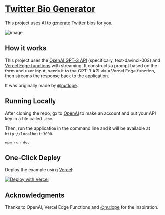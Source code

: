# [Twitter Bio Generator](https://twbio.vercel.app/)

This project uses AI to generate Twitter bios for you.

![image](https://user-images.githubusercontent.com/80656256/213340226-6adeca2a-f6bf-4a28-876f-40a236c25778.png)


## How it works

This project uses the [OpenAI GPT-3 API](https://openai.com/api/) (specifically, text-davinci-003) and [Vercel Edge functions](https://vercel.com/features/edge-functions) with streaming. It constructs a prompt based on the form and user input, sends it to the GPT-3 API via a Vercel Edge function, then streams the response back to the application. 

It was originally made by [@nutlope](https://nutlope.substack.com/).

## Running Locally

After cloning the repo, go to [OpenAI](https://beta.openai.com/account/api-keys) to make an account and put your API key in a file called `.env`.

Then, run the application in the command line and it will be available at `http://localhost:3000`.

```bash
npm run dev
```

## One-Click Deploy

Deploy the example using [Vercel](https://vercel.com?utm_source=github&utm_medium=readme&utm_campaign=vercel-examples):

[![Deploy with Vercel](https://vercel.com/button)](https://vercel.com/new/clone?repository-url=https://github.dev/antonydis/twitter-bio-generator&env=OPENAI_API_KEY&project-name=twitter-bio-generator&repo-name=twitter-bio)

## Acknowledgments

Thanks to OpenAI, Vercel Edge Functions and [@nutlope](https://nutlope.substack.com/) for the inspiration.
